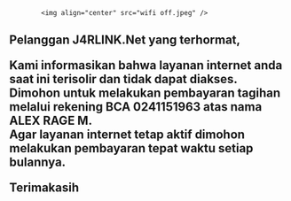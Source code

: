 
			<img align="center" src="wifi off.jpeg" />
<p><h2>Pelanggan J4RLINK.Net yang terhormat,
</p>Kami informasikan bahwa layanan internet anda saat ini terisolir dan tidak dapat diakses. 
<br>Dimohon untuk melakukan pembayaran tagihan melalui rekening BCA 0241151963 atas nama ALEX RAGE M.
<br>Agar layanan internet tetap aktif dimohon melakukan pembayaran tepat waktu setiap bulannya.
<p>Terimakasih
